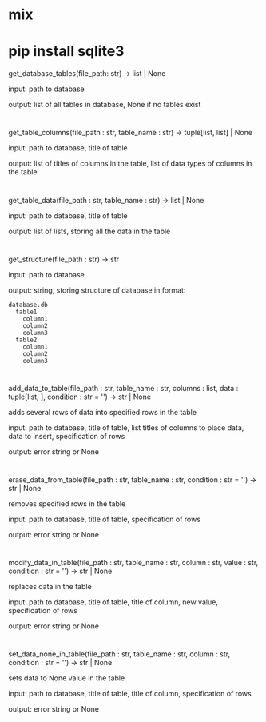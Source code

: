 # mix

# pip install sqlite3


get_database_tables(file_path: str) -> list | None

input:
path to database

output:
list of all tables in database, None if no tables exist

# 

get_table_columns(file_path : str, table_name : str) -> tuple[list, list] | None

input:
path to database, title of table

output:
list of titles of columns in the table, list of data types of columns in the table

# 

get_table_data(file_path : str, table_name : str) -> list | None

input:
path to database, title of table

output:
list of lists, storing all the data in the table

# 

get_structure(file_path : str) -> str

input:
path to database

output:
string, storing structure of database in format:

    database.db
      table1
        column1
        column2
        column3
      table2
        column1
        column2
        column3
# 

add_data_to_table(file_path : str, table_name : str, columns : list, data : tuple[list, ], condition : str = '') -> str | None

adds several rows of data into specified rows in the table

input:
path to database, title of table, list titles of columns to place data, data to insert, specification of rows

output:
error string or None

# 

erase_data_from_table(file_path : str, table_name : str, condition : str = '') -> str | None

removes specified rows in the table

input:
path to database, title of table, specification of rows

output:
error string or None

# 

modify_data_in_table(file_path : str, table_name : str, column : str, value : str, condition : str = '') -> str | None

replaces data in the table

input:
path to database, title of table, title of column, new value, specification of rows

output:
error string or None

# 

set_data_none_in_table(file_path : str, table_name : str, column : str, condition : str = '') -> str | None

sets data to None value in the table

input:
path to database, title of table, title of column, specification of rows

output:
error string or None

